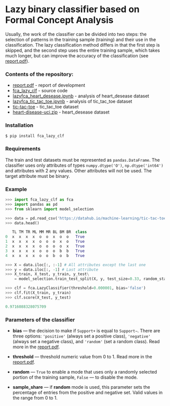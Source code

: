 # Lazy binary classifier based on Formal Concept Analysis

Usually, the work of the classifier can be divided into two steps: the selection of patterns in the training sample (training) and their use in the classification. The lazy classification method differs in that the first step is skipped, and the second step uses the entire training sample, which takes much longer, but can improve the accuracy of the classification (see [report.pdf](report.pdf)).

### Contents of the repository:

* [report.pdf](report.pdf) - report of development
* [fca_lazy_clf](fca_lazy_clf) - source code
* [lazyfca_heart_desease.ipynb](lazyfca_heart_desease.ipynb) - analysis of heart_desease dataset 
* [lazyfca_tic_tac_toe.ipynb](lazyfca_tic_tac_toe.ipynb) - analysis of tic_tac_toe dataset 
* [tic-tac-toe](tic-tac-toe) - tic_tac_toe dataset
* [heart-disease-uci.zip](heart-disease-uci.zip) - heart_desease dataset

### Installation

```sh
$ pip install fca_lazy_clf
```

###  Requirements

The train and test datasets must be represented as ```pandas.DataFrame```. The classifier uses only attributes of types ```numpy.dtype('O')```, ```np.dtype('int64')``` and attributes with 2 any values. Other attributes will not be used. The target attribute must be binary.

### Example

```python
>>> import fca_lazy_clf as fca
>>> import pandas as pd
>>> from sklearn import model_selection

>>> data = pd.read_csv('https://datahub.io/machine-learning/tic-tac-toe-endgame/r/tic-tac-toe.csv')
>>> data.head()

   TL TM TR ML MM MR BL BM BR  class
0  x  x  x  x  o  o  x  o  o   True
1  x  x  x  x  o  o  o  x  o   True
2  x  x  x  x  o  o  o  o  x   True
3  x  x  x  x  o  o  o  b  b   True
4  x  x  x  x  o  o  b  o  b   True

>>> X = data.iloc[:, :-1] # All attributes except the last one
>>> y = data.iloc[:, -1] # Last attribute
>>> X_train, X_test, y_train, y_test\
    = model_selection.train_test_split(X, y, test_size=0.33, random_state=0)

>>> clf = fca.LazyClassifier(threshold=0.000001, bias='false')
>>> clf.fit(X_train, y_train)
>>> clf.score(X_test, y_test)

0.9716088328075709
```

### Parameters of the classifier

* __bias__ — the decision to make if ```Support+``` is equal to ```Support−```. There are three options: ```'positive'``` (always set a positive class), ```'negative'``` (always set a negative class), and ```'random'``` (set a random class). Read more in the [report.pdf](report.pdf).
* __threshold__ — threshold numeric value from 0 to 1. Read more in the [report.pdf](report.pdf).

* __random__ — ```True``` to enable a mode that uses only a randomly selected portion of the training sample, ```False``` — to disable the mode.
* __sample_share__ — if __random__ mode is used, this parameter sets the percentage of entries from the positive and negative set. Valid values in the range from 0 to 1.
